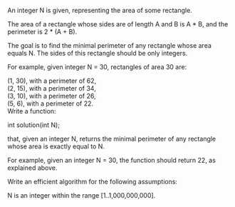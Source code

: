 An integer N is given, representing the area of some rectangle.  
  
The area of a rectangle whose sides are of length A and B is A * B, and the perimeter is 2 * (A + B).  
  
The goal is to find the minimal perimeter of any rectangle whose area equals N. The sides of this rectangle should be only integers.  
  
For example, given integer N = 30, rectangles of area 30 are:  
  
(1, 30), with a perimeter of 62,  
(2, 15), with a perimeter of 34,  
(3, 10), with a perimeter of 26,  
(5, 6), with a perimeter of 22.  
Write a function:  
  
int solution(int N);  
  
that, given an integer N, returns the minimal perimeter of any rectangle whose area is exactly equal to N.  
  
For example, given an integer N = 30, the function should return 22, as explained above.  
  
Write an efficient algorithm for the following assumptions:  
  
N is an integer within the range [1..1,000,000,000].